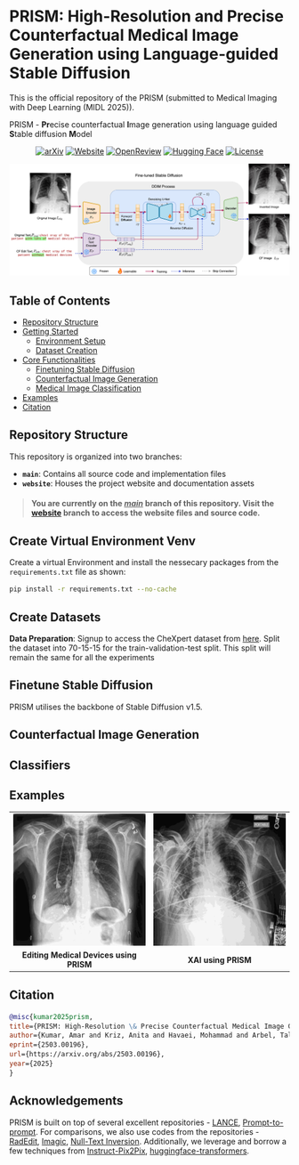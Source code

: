 # PRISM: High-Resolution and Precise Counterfactual Medical Image Generation using Language-guided Stable Diffusion
This is the official repository of the PRISM (submitted to Medical Imaging with Deep Learning (MIDL 2025)).

PRISM - **Pr**ecise counterfactual **I**mage generation using language guided **S**table diffusion **M**odel

<div align="center">
  
[![arXiv](https://img.shields.io/badge/arXiv-2503.00196-b31b1b.svg)](https://arxiv.org/abs/2503.00196)
[![Website](https://img.shields.io/badge/Website-PRISM-9370DB.svg)](https://amarkr1.github.io/PRISM/)
[![OpenReview](https://img.shields.io/badge/OpenReview-Reviews-blue.svg)](https://openreview.net/forum?id=UpJMAlZNuo)
[![Hugging Face](https://img.shields.io/badge/🤗_Hugging_Face-PRISM-yellow.svg)](https://huggingface.co/amar-kr/PRISM)
[![License](https://img.shields.io/badge/License-MIT-green.svg)](https://opensource.org/licenses/MIT)
</div>

<p align="center">
<picture>
  <img src="https://github.com/Amarkr1/PRISM/blob/website/images/arch_v2.png">
</picture>
</p>



## Table of Contents
- [Repository Structure](#repository-structure)
- [Getting Started](#getting-started)
  - [Environment Setup](#environment-setup)
  - [Dataset Creation](#dataset-creation)
- [Core Functionalities](#core-functionalities)
  - [Finetuning Stable Diffusion](#finetune-stable-diffusion)
  - [Counterfactual Image Generation](#counterfactual-image-generation)
  - [Medical Image Classification](#classifiers)
- [Examples](#examples)
- [Citation](#citation)


## Repository Structure

This repository is organized into two branches:
- **`main`**: Contains all source code and implementation files
- **`website`**: Houses the project website and documentation assets

> #### You are currently on the <u>*main*</u> branch of this repository. Visit the [website](https://github.com/Amarkr1/PRISM/tree/website) branch to access the website files and source code.


## Create Virtual Environment Venv
Create a virtual Environment and install the nessecary packages from the `requirements.txt` file as shown:
```bash
pip install -r requirements.txt --no-cache
```

## Create Datasets

**Data Preparation**: Signup to access the CheXpert dataset from [here](https://stanfordmlgroup.github.io/competitions/chexpert/). Split the dataset into 70-15-15 for the train-validation-test split. This split will remain the same for all the experiments


## Finetune Stable Diffusion

PRISM utilises the backbone of Stable Diffusion v1.5. 

## Counterfactual Image Generation

## Classifiers

## Examples
<table border="0" cellspacing="0" cellpadding="0" style="border:none; border-collapse:collapse;">
  <tr>
    <td width="50%" style="border:none;"><img src="https://github.com/Amarkr1/PRISM/blob/website/images/animation5.gif" alt="Medical Device Editing" width="100%"></td>
    <td width="50%" style="border:none;"><img src="https://github.com/Amarkr1/PRISM/blob/website/images/animation4.gif" alt="XAI" width="100%"></td>
  </tr>
  <tr>
    <td align="center" style="border:none;"><strong>Editing Medical Devices using PRISM</strong></td>
    <td align="center" style="border:none;"><strong>XAI using PRISM</strong></td>
  </tr>
</table>

## Citation
```bibtex
@misc{kumar2025prism,
title={PRISM: High-Resolution \& Precise Counterfactual Medical Image Generation using Language-guided Stable Diffusion},
author={Kumar, Amar and Kriz, Anita and Havaei, Mohammad and Arbel, Tal},
eprint={2503.00196},
url={https://arxiv.org/abs/2503.00196},
year={2025}
}
```
## Acknowledgements
PRISM is built on top of several excellent repositories - [LANCE](https://github.com/virajprabhu/LANCE), [Prompt-to-prompt](https://github.com/google/prompt-to-prompt/). For comparisons, we also use codes from the repositories - [RadEdit](https://huggingface.co/microsoft/radedit), [Imagic](https://github.com/sangminkim-99/Imagic/), [Null-Text Inversion](https://null-text-inversion.github.io/). Additionally, we leverage and borrow a few techniques from [Instruct-Pix2Pix](https://github.com/timothybrooks/instruct-pix2pix), [huggingface-transformers](https://github.com/huggingface/transformers).
